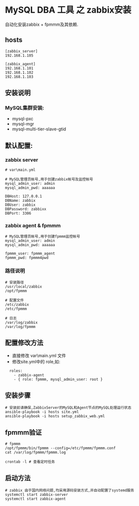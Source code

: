# MySQL DBA 工具 之 zabbix安装

自动化安装zabbix + fpmmm及其依赖.

## hosts
```
[zabbix_server]
192.168.1.105

[zabbix_agent]
192.168.1.101
192.168.1.102
192.168.1.103
```

## 安装说明

### MySQL集群安装:
 - mysql-pxc
 - mysql-mgr
 - mysql-multi-tier-slave-gtid


## 默认配置:
### zabbix server

```
# var\main.yml

# MySQL管理员帐号,用于创建zabbix帐号及监控帐号
mysql_admin_user: admin
mysql_admin_pwd: aaaaaa

DBHost: 127.0.0.1
DBName: zabbix
DBUser: zabbix
DBPassword: zabbixx
DBPort: 3306
```


### zabbix agent & fpmmm

```
# MySQL管理员帐号,用于创建fpmmm监控帐号
mysql_admin_user: admin
mysql_admin_pwd: aaaaaa

fpmmm_user: fpmmm_agent
fpmmm_pwd: fpmmm4pwd
```

### 路径说明
```
# 安装路径
/usr/local/zabbix
/opt/fpmmm

# 配置文件
/etc/zabbix
/etc/fpmmm

# 日志
/var/log/zabbix
/var/log/fpmmm
```

## 配置修改方法
 - 直接修改 var\main.yml 文件
 - 修改site.yml中的 role,如:
```
  roles:
    - zabbix-agent
    - { role: fpmmm, mysql_admin_user: root }
```

## 安装步骤

```
# 安装前请确保,ZabbixServer的MySQL和Agent节点的MySQL处理运行状态
ansible-playbook -i hosts site.yml
ansible-playbook -i hosts setup_zabbix_web.yml
```

## fpmmm验证
```
# fpmmm
/opt/fpmmm/bin/fpmmm --config=/etc/fpmmm/fpmmm.conf
cat /var/log/fpmmm/fpmmm.log

crontab -l # 查看定时任务
```

## 启动方法
```
# zabbix 由于国内网络问题,均采用源码安装方式,并自动配置了systemd服务
systemctl start zabbix-server
systemctl start zabbix-agent
```